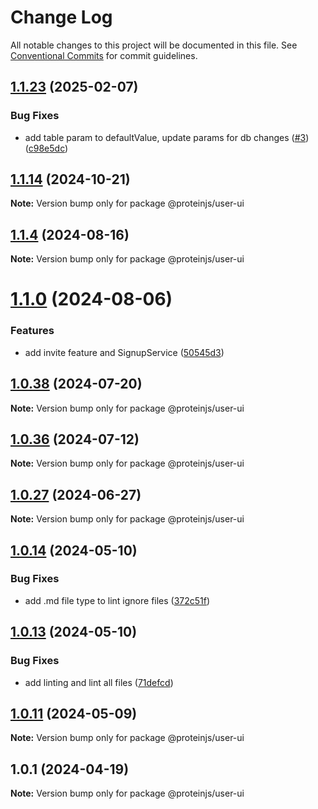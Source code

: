 # Change Log

All notable changes to this project will be documented in this file.
See [Conventional Commits](https://conventionalcommits.org) for commit guidelines.

## [1.1.23](https://github.com/proteinjs/user/compare/@proteinjs/user-ui@1.1.20...@proteinjs/user-ui@1.1.23) (2025-02-07)


### Bug Fixes

* add table param to defaultValue, update params for db changes ([#3](https://github.com/proteinjs/user/issues/3)) ([c98e5dc](https://github.com/proteinjs/user/commit/c98e5dcc4a09bf27bfd2cdd877eb0a15b952c56a))





## [1.1.14](https://github.com/proteinjs/user/compare/@proteinjs/user-ui@1.1.13...@proteinjs/user-ui@1.1.14) (2024-10-21)

**Note:** Version bump only for package @proteinjs/user-ui





## [1.1.4](https://github.com/proteinjs/user/compare/@proteinjs/user-ui@1.1.3...@proteinjs/user-ui@1.1.4) (2024-08-16)

**Note:** Version bump only for package @proteinjs/user-ui





# [1.1.0](https://github.com/proteinjs/user/compare/@proteinjs/user-ui@1.0.41...@proteinjs/user-ui@1.1.0) (2024-08-06)


### Features

* add invite feature and SignupService ([50545d3](https://github.com/proteinjs/user/commit/50545d39c19238e9e1b3ec67c789c3c161860dc8))





## [1.0.38](https://github.com/proteinjs/user/compare/@proteinjs/user-ui@1.0.37...@proteinjs/user-ui@1.0.38) (2024-07-20)

**Note:** Version bump only for package @proteinjs/user-ui





## [1.0.36](https://github.com/proteinjs/user/compare/@proteinjs/user-ui@1.0.35...@proteinjs/user-ui@1.0.36) (2024-07-12)

**Note:** Version bump only for package @proteinjs/user-ui





## [1.0.27](https://github.com/proteinjs/user/compare/@proteinjs/user-ui@1.0.26...@proteinjs/user-ui@1.0.27) (2024-06-27)

**Note:** Version bump only for package @proteinjs/user-ui





## [1.0.14](https://github.com/proteinjs/user/compare/@proteinjs/user-ui@1.0.13...@proteinjs/user-ui@1.0.14) (2024-05-10)


### Bug Fixes

* add .md file type to lint ignore files ([372c51f](https://github.com/proteinjs/user/commit/372c51fdc0a48c8559321862e3b7cebe05e4955d))





## [1.0.13](https://github.com/proteinjs/user/compare/@proteinjs/user-ui@1.0.12...@proteinjs/user-ui@1.0.13) (2024-05-10)

### Bug Fixes

- add linting and lint all files ([71defcd](https://github.com/proteinjs/user/commit/71defcd78dc479d2eef1f624c746c879f4e31daa))

## [1.0.11](https://github.com/proteinjs/user/compare/@proteinjs/user-ui@1.0.10...@proteinjs/user-ui@1.0.11) (2024-05-09)

**Note:** Version bump only for package @proteinjs/user-ui

## 1.0.1 (2024-04-19)

**Note:** Version bump only for package @proteinjs/user-ui
